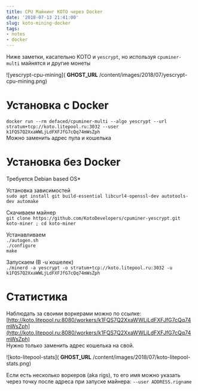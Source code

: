 ```yaml
---
title: CPU Майнинг KOTO через Docker
date: '2018-07-13 21:41:00'
slug: koto-mining-docker
tags:
- notes
- docker
---
```


Ниже заметки, касательно KOTO и `yescrypt`, но используя `cpuminer-multi` майнятся и другие монеты

![yescrypt-cpu-mining]( __GHOST_URL__ /content/images/2018/07/yescrypt-cpu-mining.png)

# Установка с Docker

`docker run --rm defaced/cpuminer-multi --algo yescrypt --url stratum+tcp://koto.litepool.ru:3032 --user k1FQS7Q2XxaWWLjLdFXFJfG7cQq74mWsZph`  
Можно заменить адрес пула и кошелька

# Установка без Docker

Требуется Debian based OS\*

Установка зависимостей  
`sudo apt install git build-essential libcurl4-openssl-dev autotools-dev automake`

Скачиваем майнер  
`git clone https://github.com/KotoDevelopers/cpuminer-yescrypt.git koto-miner ; cd koto-miner`

Устанавливаем  
`./autogen.sh`  
`./configure`  
`make`

Запускаем (В -u кошелек)  
`./minerd -a yescrypt -o stratum+tcp://koto.litepool.ru:3032 -u k1FQS7Q2XxaWWLjLdFXFJfG7cQq74mWsZph`

# Статистика

Наблюдать за своими воркерами можно по ссылке:  
[http://koto.litepool.ru:8080/workers/k1FQS7Q2XxaWWLjLdFXFJfG7cQq74mWsZph](http://koto.litepool.ru:8080/workers/k1FQS7Q2XxaWWLjLdFXFJfG7cQq74mWsZph)  
Нужно только заменить адрес кошелька на свой.

![koto-litepool-stats]( __GHOST_URL__ /content/images/2018/07/koto-litepool-stats.png)

Если есть несколько воркеров (aka rigs), то его имя можно указать через точку после адреса при запуске майнера: `--user ADDRESS.rigname`

<!--kg-card-end: markdown-->